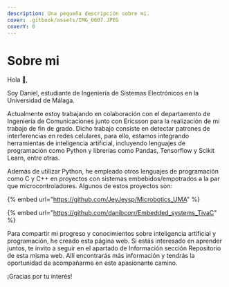 ```yaml
---
description: Una pequeña descripción sobre mi.
cover: .gitbook/assets/IMG_0607.JPEG
coverY: 0
---
```


# Sobre mi

Hola 👋,

Soy Daniel, estudiante de Ingeniería de Sistemas Electrónicos en la Universidad de Málaga.

Actualmente estoy trabajando en colaboración con el departamento de Ingeniería de Comunicaciones junto con Ericsson para la realización de mi trabajo de fin de grado. Dicho trabajo consiste en detectar patrones de interferencias en redes celulares, para ello, estamos integrando herramientas de inteligencia artificial, incluyendo lenguajes de programación como Python y librerías como Pandas, Tensorflow y Scikit Learn, entre otras.

Además de utilizar Python, he empleado otros lenguajes de programación como C y C++ en proyectos con sistemas embebidos/empotrados a la par que microcontroladores. Algunos de estos proyectos son:

{% embed url="https://github.com/JeyJeysp/Microbotics_UMA" %}

{% embed url="https://github.com/danibcorr/Embedded_systems_TivaC" %}

Para compartir mi progreso y conocimientos sobre inteligencia artificial y programación, he creado esta página web. Si estás interesado en aprender juntos, te invito a seguir en el apartado de Información sección Repositorio de esta misma web. Allí encontrarás más información y tendrás la oportunidad de acompañarme en este apasionante camino.&#x20;

¡Gracias por tu interés!
